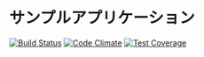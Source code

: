 # サンプルアプリケーション
[![Build Status](https://travis-ci.org/daiki-takeuchi/sample_app_php.svg?branch=master)](https://travis-ci.org/daiki-takeuchi/sample_app_php) [![Code Climate](https://codeclimate.com/github/daiki-takeuchi/sample_app_php/badges/gpa.svg)](https://codeclimate.com/github/daiki-takeuchi/sample_app_php) [![Test Coverage](https://codeclimate.com/github/daiki-takeuchi/sample_app_php/badges/coverage.svg)](https://codeclimate.com/github/daiki-takeuchi/sample_app_php/coverage)
